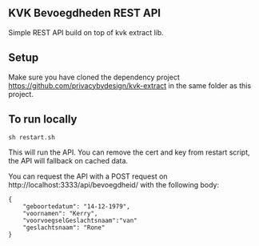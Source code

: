 KVK Bevoegdheden REST API
--------------------

Simple REST API build on top of kvk extract lib. 

## Setup
Make sure you have cloned the dependency project https://github.com/privacybydesign/kvk-extract in the same folder as this project.

## To run locally
```
sh restart.sh
```
This will run the API. You can remove the cert and key from restart script, the API will fallback on cached data. 

You can request the API with a POST request on http://localhost:3333/api/bevoegdheid/<kvknummer> with the following body:
```
{
	"geboortedatum": "14-12-1979",
	"voornamen": "Kerry",
	"voorvoegselGeslachtsnaam":"van"
	"geslachtsnaam": "Rone"
}
```
